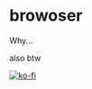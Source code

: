# browoser
Why...

also btw

[![ko-fi](https://ko-fi.com/img/githubbutton_sm.svg)](https://ko-fi.com/P5P33SEYE)
